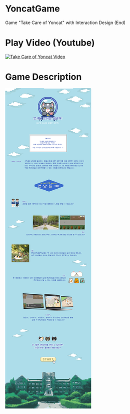 # YoncatGame
Game "Take Care of Yoncat" with Interaction Design (End)
# Play Video (Youtube)
[![Take Care of Yoncat Video](https://img.youtube.com/vi/1w05MwLc3LY/0.jpg)](https://www.youtube.com/watch?v=1w05MwLc3LY&feature=youtu.be "연세대 냥이를 돌봐줘!")
# Game Description
![take_care_of_yoncat_introduction](play_images/take_care_of_yoncat.png)
